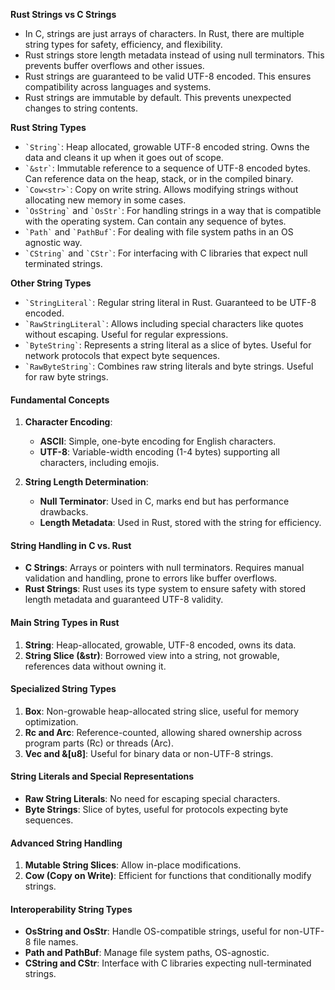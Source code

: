 
**Rust Strings vs C Strings**

-   In C, strings are just arrays of characters. In Rust, there are multiple string types for safety, efficiency, and flexibility.
-   Rust strings store length metadata instead of using null terminators. This prevents buffer overflows and other issues.
-   Rust strings are guaranteed to be valid UTF-8 encoded. This ensures compatibility across languages and systems.
-   Rust strings are immutable by default. This prevents unexpected changes to string contents.

**Rust String Types**

-   `` `String` ``: Heap allocated, growable UTF-8 encoded string. Owns the data and cleans it up when it goes out of scope.
-   `` `&str` ``: Immutable reference to a sequence of UTF-8 encoded bytes. Can reference data on the heap, stack, or in the compiled binary.
-   `` `Cow<str>` ``: Copy on write string. Allows modifying strings without allocating new memory in some cases.
-   `` `OsString` ``  and  `` `OsStr` ``: For handling strings in a way that is compatible with the operating system. Can contain any sequence of bytes.
-   `` `Path` ``  and  `` `PathBuf` ``: For dealing with file system paths in an OS agnostic way.
-   `` `CString` ``  and  `` `CStr` ``: For interfacing with C libraries that expect null terminated strings.

**Other String Types**

-   `` `StringLiteral` ``: Regular string literal in Rust. Guaranteed to be UTF-8 encoded.
-   `` `RawStringLiteral` ``: Allows including special characters like quotes without escaping. Useful for regular expressions.
-   `` `ByteString` ``: Represents a string literal as a slice of bytes. Useful for network protocols that expect byte sequences.
-   `` `RawByteString` ``: Combines raw string literals and byte strings. Useful for raw byte strings.



#### Fundamental Concepts

1.  **Character Encoding**:
    
    -   **ASCII**: Simple, one-byte encoding for English characters.
    -   **UTF-8**: Variable-width encoding (1-4 bytes) supporting all characters, including emojis.
2.  **String Length Determination**:
    
    -   **Null Terminator**: Used in C, marks end but has performance drawbacks.
    -   **Length Metadata**: Used in Rust, stored with the string for efficiency.

#### String Handling in C vs. Rust

-   **C Strings**: Arrays or pointers with null terminators. Requires manual validation and handling, prone to errors like buffer overflows.
-   **Rust Strings**: Rust uses its type system to ensure safety with stored length metadata and guaranteed UTF-8 validity.

#### Main String Types in Rust

1.  **String**: Heap-allocated, growable, UTF-8 encoded, owns its data.
2.  **String Slice (&str)**: Borrowed view into a string, not growable, references data without owning it.

#### Specialized String Types

1.  **Box<str>**: Non-growable heap-allocated string slice, useful for memory optimization.
2.  **Rc<str> and Arc<str>**: Reference-counted, allowing shared ownership across program parts (Rc) or threads (Arc).
3.  **Vec<u8> and &[u8]**: Useful for binary data or non-UTF-8 strings.

#### String Literals and Special Representations

-   **Raw String Literals**: No need for escaping special characters.
-   **Byte Strings**: Slice of bytes, useful for protocols expecting byte sequences.

#### Advanced String Handling

1.  **Mutable String Slices**: Allow in-place modifications.
2.  **Cow (Copy on Write)**: Efficient for functions that conditionally modify strings.

#### Interoperability String Types

-   **OsString and OsStr**: Handle OS-compatible strings, useful for non-UTF-8 file names.
-   **Path and PathBuf**: Manage file system paths, OS-agnostic.
-   **CString and CStr**: Interface with C libraries expecting null-terminated strings.
